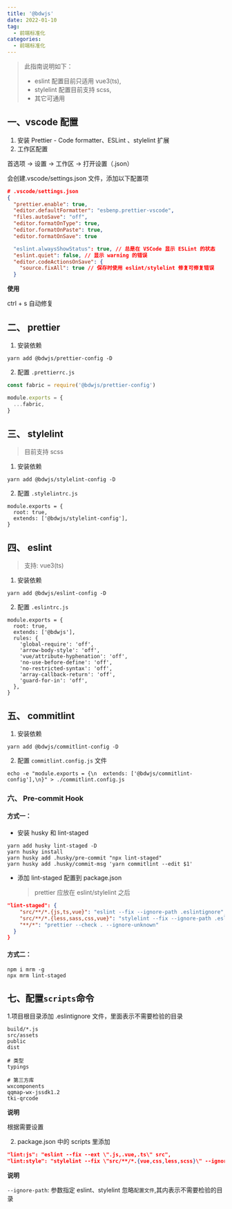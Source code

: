 ```yaml
---
title: '@bdwjs'
date: 2022-01-10
tag:
  - 前端标准化
categories:
  - 前端标准化
---
```


> 此指南说明如下：
>
> - eslint 配置目前只适用 vue3(ts),
> - stylelint 配置目前支持 scss,
> - 其它可通用

## 一、vscode 配置

1. 安装 Prettier - Code formatter、ESLint 、stylelint 扩展
2. 工作区配置

首选项 -> 设置 -> 工作区 -> 打开设置（.json）

会创建.vscode/settings.json 文件，添加以下配置项

```json
# .vscode/settings.json
{
  "prettier.enable": true,
  "editor.defaultFormatter": "esbenp.prettier-vscode",
  "files.autoSave": "off",
  "editor.formatOnType": true,
  "editor.formatOnPaste": true,
  "editor.formatOnSave": true

  "eslint.alwaysShowStatus": true, // 总是在 VSCode 显示 ESLint 的状态
  "eslint.quiet": false, // 显示 warning 的错误
  "editor.codeActionsOnSave": {
    "source.fixAll": true // 保存时使用 eslint/stylelint 修复可修复错误
  }
```

**使用**

ctrl + s 自动修复

## 二、 prettier

1. 安装依赖

```shell
yarn add @bdwjs/prettier-config -D
```

2. 配置 `.prettierrc.js`

```js
const fabric = require('@bdwjs/prettier-config')

module.exports = {
  ...fabric,
}
```

## 三、 stylelint

> 目前支持 scss

1. 安装依赖

```shell
yarn add @bdwjs/stylelint-config -D
```

2. 配置 `.stylelintrc.js`

```shell
module.exports = {
  root: true,
  extends: ['@bdwjs/stylelint-config'],
}
```

## 四、 eslint

> 支持: vue3(ts)

1. 安装依赖

```shell
yarn add @bdwjs/eslint-config -D
```

2. 配置 `.eslintrc.js`

```shell
module.exports = {
  root: true,
  extends: ['@bdwjs'],
  rules: {
    'global-require': 'off',
    'arrow-body-style': 'off',
    'vue/attribute-hyphenation': 'off',
    'no-use-before-define': 'off',
    'no-restricted-syntax': 'off',
    'array-callback-return': 'off',
    'guard-for-in': 'off',
  },
}
```

## 五、 commitlint

1. 安装依赖

```shell
yarn add @bdwjs/commitlint-config -D
```

2. 配置 `commitlint.config.js` 文件

```shell
echo -e "module.exports = {\n  extends: ['@bdwjs/commitlint-config'],\n}" > ./commitlint.config.js
```

### 六、 Pre-commit Hook

#### 方式一：

- 安装 husky 和 lint-staged

```shell
yarn add husky lint-staged -D
yarn husky install
yarn husky add .husky/pre-commit "npx lint-staged"
yarn husky add .husky/commit-msg 'yarn commitlint --edit $1'
```

- 添加 lint-staged 配置到 package.json
  > prettier 应放在 eslint/stylelint 之后

```json
"lint-staged": {
    "src/**/*.{js,ts,vue}": "eslint --fix --ignore-path .eslintignore",
    "src/**/*.{less,sass,css,vue}": "stylelint --fix --ignore-path .eslintignore",
    "**/*": "prettier --check . --ignore-unknown"
  }
}
```

#### 方式二：

```shell
npm i mrm -g
npx mrm lint-staged
```

## 七、配置`scripts`命令

1.项目根目录添加 .eslintignore 文件，里面表示不需要检验的目录

```
build/*.js
src/assets
public
dist

# 类型
typings

# 第三方库
wxcomponents
qqmap-wx-jssdk1.2
tki-qrcode
```

**说明**

根据需要设置

2. package.json 中的 scripts 里添加

```json
"lint:js": "eslint --fix --ext \".js,.vue,.ts\" src",
"lint:style": "stylelint --fix \"src/**/*.{vue,css,less,scss}\" --ignore-path .eslintignore",
```

**说明**

`--ignore-path`: 参数指定 eslint、stylelint 忽略`配置文件`,其内表示不需要检验的目录
